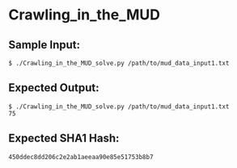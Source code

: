 # Crawling_in_the_MUD

## Sample Input:

```
$ ./Crawling_in_the_MUD_solve.py /path/to/mud_data_input1.txt
```
## Expected Output:

```
$ ./Crawling_in_the_MUD_solve.py /path/to/mud_data_input1.txt
75
```
## Expected SHA1 Hash:

```
450ddec8dd206c2e2ab1aeeaa90e85e51753b8b7
```
